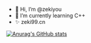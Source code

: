 - 👋 Hi, I’m @zekiyou
- 🌱 I’m currently learning C++
- ✨ zeki99.cn



[![Anurag's GitHub stats](https://github-readme-stats.vercel.app/api?username=rororwwww&show_icons=true&theme=radical)](https://github.com/anuraghazra/github-readme-stats)
<!---
rororwwww/rororwwww is a ✨ special ✨ repository because its `README.md` (this file) appears on your GitHub profile.
You can click the Preview link to take a look at your changes.
--->
